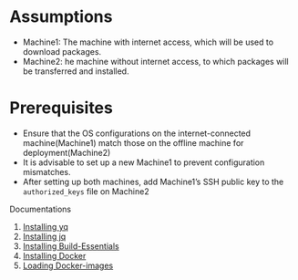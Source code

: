 # Assumptions
- Machine1: The machine with internet access, which will be used to download packages.
- Machine2: he machine without internet access, to which packages will be transferred and installed.


# Prerequisites
- Ensure that the OS configurations on the internet-connected machine(Machine1) match those on the offline machine for deployment(Machine2)
- It is advisable to set up a new Machine1 to prevent configuration mismatches.
- After setting up both machines, add Machine1’s SSH public key to the `authorized_keys` file on Machine2


Documentations
1. [Installing yq](./installing_yq.md)
2. [Installing jq](./installing_jq.md)
3. [Installing Build-Essentials](./installing_build_essentials.md)
4. [Installing Docker](./installing_docker_packages.md)
5. [Loading Docker-images](./loading_docker_images.md)

